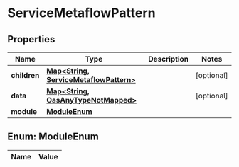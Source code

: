 

# ServiceMetaflowPattern

## Properties

Name | Type | Description | Notes
------------ | ------------- | ------------- | -------------
**children** | [**Map&lt;String, ServiceMetaflowPattern&gt;**](ServiceMetaflowPattern.md) |  |  [optional]
**data** | [**Map&lt;String, OasAnyTypeNotMapped&gt;**](OasAnyTypeNotMapped.md) |  |  [optional]
**module** | [**ModuleEnum**](#ModuleEnum) |  | 


## Enum: ModuleEnum

Name | Value
---- | -----




